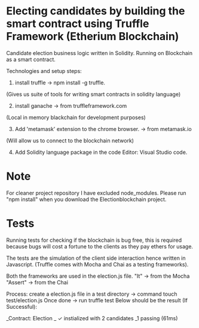 # Electing candidates by building the smart contract using Truffle Framework (Etherium Blockchain)  

Candidate election business logic written in Solidity. Running on Blockchain as a smart contract. 

Technologies and setup steps:

1. install truffle
-> npm install -g truffle.

(Gives us suite of tools for writing smart contracts in solidity language)

2. install ganache
-> from truffleframework.com

(Local in memory blackchain for development purposes)

3. Add 'metamask' extension to the chrome browser.
-> from metamask.io

(Will allow us to connect to the blockchain network)

4. Add Solidity language package in the code Editor: Visual Studio code.


# Note
For cleaner project repository I have excluded node_modules. Please run "npm install" when you download the Electionblockchain project.


# Tests

Running tests for checking if the blockchain is bug free, this is required because bugs will cost a fortune to the clients as they pay ethers for usage.

The tests are the simulation of the client side interaction hence written in Javascript.
(Truffle comes with Mocha and Chai as a testing frameworks).

Both the frameworks are used in the election.js file. 
"It" -> from the Mocha
"Assert" -> from the Chai

Process: create a election.js file in a test directory -> command touch test/election.js
Once done -> run truffle test
Below should be the result (If Successful):
 
 _Contract: Election
  _  ✓ instialized with 2 candidates
  _1 passing (61ms)
